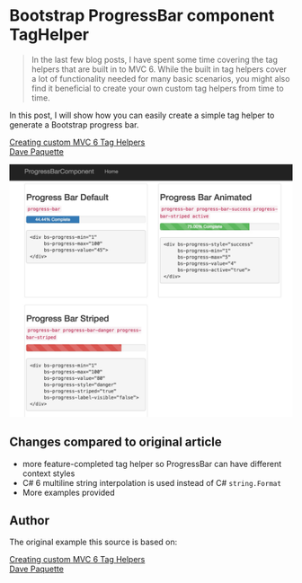 # Bootstrap ProgressBar component TagHelper

> In the last few blog posts, I have spent some time covering the tag helpers that are built in to MVC 6. While the built in tag helpers cover a lot of functionality needed for many basic scenarios, you might also find it beneficial to create your own custom tag helpers from time to time.

In this post, I will show how you can easily create a simple tag helper to generate a Bootstrap progress bar.

[Creating custom MVC 6 Tag Helpers](http://www.davepaquette.com/archive/2015/06/22/creating-custom-mvc-6-tag-helpers.aspx)  
[Dave Paquette](http://www.davepaquette.com/archive/author/davepaquette)

![Custom Bootstrap ProgressBar component](../assets/20150815123501.jpg)
## Changes compared to original article

* more feature-completed tag helper so ProgressBar can have different context styles
* C# 6 multiline string interpolation is used instead of C# `string.Format`
* More examples provided

## Author

The original example this source is based on:

[Creating custom MVC 6 Tag Helpers](http://www.davepaquette.com/archive/2015/06/22/creating-custom-mvc-6-tag-helpers.aspx)  
[Dave Paquette](http://www.davepaquette.com/archive/author/davepaquette)
